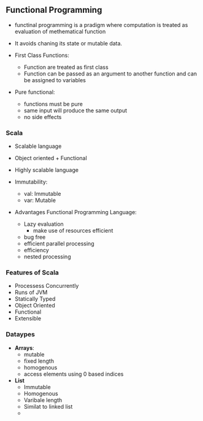 ## Functional Programming

- functinal programming is a pradigm where computation is treated as evaluation of methematical function
- It avoids chaning its state or mutable data.
- First Class Functions: 
    - Function are treated as first class 
    - Function can be passed as an argument to another function
    and can be assigned to variables

- Pure functional:
    - functions must be pure
    - same input will produce the same output
    - no side effects
### Scala
- Scalable language
- Object oriented + Functional
- Highly scalable language

- Immutability:
    - val: Immutable
    - var: Mutable

- Advantages Functional Programming Language:
    - Lazy evaluation
        - make use of resources efficient
    - bug free
    - efficient parallel processing
    - efficiency
    - nested processing

### Features of Scala
- Processess Concurrently
- Runs of JVM
- Statically Typed
- Object Oriented
- Functional
- Extensible

### Dataypes
- **Arrays**:
    - mutable
    - fixed length
    - homogenous
    - access elements using 0 based indices
- **List**
    - Immutable
    - Homogenous
    - Varibale length
    - Similat to linked list
    - 